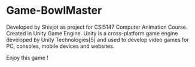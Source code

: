 # Game-BowlMaster
Developed by Shivjot as project for CSI5147 Computer Animation Course. Created in Unity Game Engine. Unity is a cross-platform game engine developed by Unity Technologies[5] and used to develop video games for PC, consoles, mobile devices and websites.

Enjoy this game ! 

